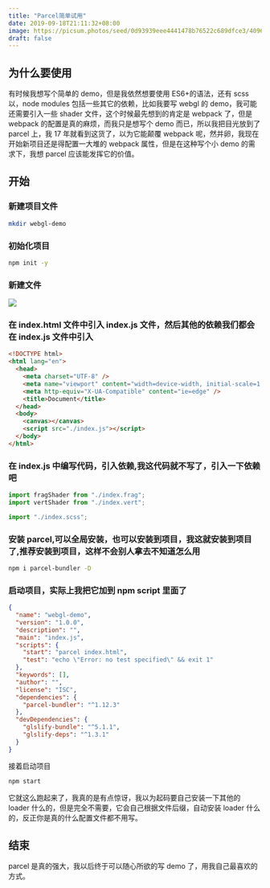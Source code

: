 ```yaml
---
title: "Parcel简单试用"
date: 2019-09-18T21:11:32+08:00
image: https://picsum.photos/seed/0d93939eee4441478b76522c689dfce3/4096/2160
draft: false
---
```


## 为什么要使用

有时候我想写个简单的 demo，但是我依然想要使用 ES6+的语法，还有 scss 以，node modules 包括一些其它的依赖，比如我要写 webgl 的 demo，我可能还需要引入一些 shader 文件，这个时候最先想到的肯定是 webpack 了，但是 webpack 的配置是真的麻烦，而我只是想写个 demo 而已，所以我把目光放到了 parcel 上，我 17 年就看到这货了，以为它能颠覆 webpack 呢，然并卵，我现在开始新项目还是得配置一大堆的 webpack 属性，但是在这种写个小 demo 的需求下，我想 parcel 应该能发挥它的价值。

## 开始

### 新建项目文件

```bash
mkdir webgl-demo
```

### 初始化项目

```bash
npm init -y
```

### 新建文件

![](https://raw.githubusercontent.com/johnny19941216/storage-room/master/img/20190918203412.png)

### 在 index.html 文件中引入 index.js 文件，然后其他的依赖我们都会在 index.js 文件中引入

```html
<!DOCTYPE html>
<html lang="en">
  <head>
    <meta charset="UTF-8" />
    <meta name="viewport" content="width=device-width, initial-scale=1.0" />
    <meta http-equiv="X-UA-Compatible" content="ie=edge" />
    <title>Document</title>
  </head>
  <body>
    <canvas></canvas>
    <script src="./index.js"></script>
  </body>
</html>
```

### 在 index.js 中编写代码，引入依赖,我这代码就不写了，引入一下依赖吧

```javascript
import fragShader from "./index.frag";
import vertShader from "./index.vert";

import "./index.scss";
```

### 安装 parcel,可以全局安装，也可以安装到项目，我这就安装到项目了,推荐安装到项目，这样不会别人拿去不知道怎么用

```bash
npm i parcel-bundler -D
```

### 启动项目，实际上我把它加到 npm script 里面了

```json
{
  "name": "webgl-demo",
  "version": "1.0.0",
  "description": "",
  "main": "index.js",
  "scripts": {
    "start": "parcel index.html",
    "test": "echo \"Error: no test specified\" && exit 1"
  },
  "keywords": [],
  "author": "",
  "license": "ISC",
  "dependencies": {
    "parcel-bundler": "^1.12.3"
  },
  "devDependencies": {
    "glslify-bundle": "^5.1.1",
    "glslify-deps": "^1.3.1"
  }
}
```

接着启动项目

```bash
npm start

```

它就这么跑起来了，我真的是有点惊讶，我以为起码要自己安装一下其他的 loader 什么的，但是完全不需要，它会自己根据文件后缀，自动安装 loader 什么的，反正你是真的什么配置文件都不用写。

## 结束

parcel 是真的强大，我以后终于可以随心所欲的写 demo 了，用我自己最喜欢的方式。
